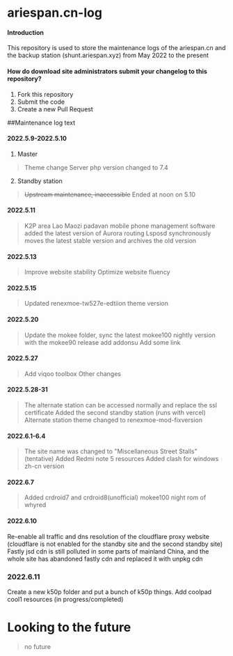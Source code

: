 # ariespan.cn-log

#### Introduction
This repository is used to store the maintenance logs of the ariespan.cn and the backup station (shunt.ariespan.xyz) from May 2022 to the present

#### How do download site administrators submit your changelog to this repository?

1. Fork this repository
2. Submit the code
3. Create a new Pull Request

##Maintenance log text
#### 2022.5.9-2022.5.10
1. Master
> Theme change
>Server php version changed to 7.4

2. Standby station
> ~~Upstream maintenance, inaccessible~~
> Ended at noon on 5.10
#### 2022.5.11
> K2P area Lao Maozi padavan mobile phone management software added the latest version of Aurora routing
> Lsposd synchronously moves the latest stable version and archives the old version
#### 2022.5.13
> Improve website stability
> Optimize website fluency
#### 2022.5.15
> Updated renexmoe-tw527e-edtiion theme version
#### 2022.5.20
> Update the mokee folder, sync the latest mokee100 nightly version with the mokee90 release
> add addonsu
> Add some link
#### 2022.5.27
> Add viqoo toolbox
> Other changes
#### 2022.5.28-31
> The alternate station can be accessed normally and replace the ssl certificate
> Added the second standby station (runs with vercel)
> Alternate station theme changed to renexmoe-mod-fixversion
#### 2022.6.1-6.4
> The site name was changed to "Miscellaneous Street Stalls" (tentative)
> Added Redmi note 5 resources
> Added clash for windows zh-cn version
#### 2022.6.7
> Added crdroid7 and crdroid8(unofficial) mokee100 night rom of whyred
#### 2022.6.10
Re-enable all traffic and dns resolution of the cloudflare proxy website (cloudflare is not enabled for the standby site and the second standby site) Fastly jsd cdn is still polluted in some parts of mainland China, and the whole site has abandoned fastly cdn and replaced it with unpkg cdn
### 2022.6.11
Create a new k50p folder and put a bunch of k50p things. Add coolpad cool1 resources (in progress/completed)
# Looking to the future
> no future
